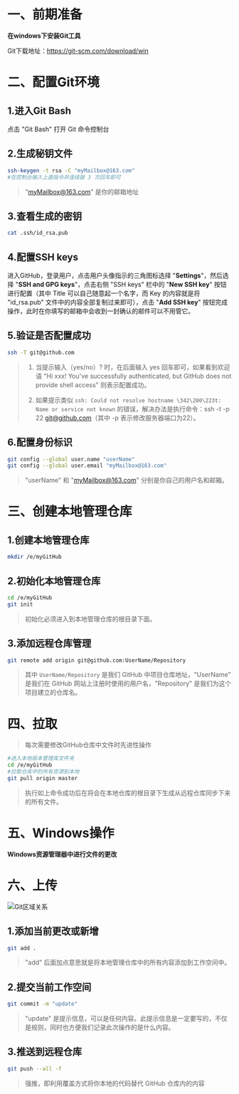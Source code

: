 # 一、前期准备

**在windows下安装Git工具**

Git下载地址：https://git-scm.com/download/win

# 二、配置Git环境

## 1.进入Git Bash

点击 "Git Bash" 打开 Git 命令控制台

## 2.生成秘钥文件

```sh
ssh-keygen -t rsa -C "myMailbox@163.com"
#在控制台输入上面指令并连续敲 3 次回车即可
```

> "myMailbox@163.com" 是你的邮箱地址

## 3.查看生成的密钥

```sh
cat .ssh/id_rsa.pub
```

## 4.配置SSH keys

进入GitHub，登录用户，点击用户头像指示的三角图标选择 "**Settings**"，然后选择 "**SSH and GPG keys**"，点击右侧 "SSH keys" 栏中的 "**New SSH key**" 按钮进行配置（其中 Title 可以自己随意起一个名字，而 Key 的内容就是将 "id_rsa.pub" 文件中的内容全部复制过来即可），点击 "**Add SSH key**" 按钮完成操作，此时在你填写的邮箱中会收到一封确认的邮件可以不用管它。

## 5.验证是否配置成功

```sh
ssh -T git@github.com
```

> 1. 当提示输入（yes/no）? 时，在后面输入 yes 回车即可，如果看到欢迎语 "Hi xxx! You've successfully authenticated, but GitHub does not provide shell access" 则表示配置成功。
>
> 2. 如果提示类似 `ssh: Could not resolve hostname \342\200\223t: Name or service not known` 的错误，解决办法是执行命令：ssh -t -p 22 git@github.com（其中 -p 表示修改服务器端口为22）。

## 6.配置身份标识

```sh
git config --global user.name "userName"
git config --global user.email "myMailbox@163.com"
```

> "userName" 和 "myMailbox@163.com" 分别是你自己的用户名和邮箱。

# 三、创建本地管理仓库

## 1.创建本地管理仓库

```sh
mkdir /e/myGitHub
```

## 2.初始化本地管理仓库

```sh
cd /e/myGitHub
git init
```

> 初始化必须进入到本地管理仓库的根目录下面。

## 3.添加远程仓库管理

```sh
git remote add origin git@github.com:UserName/Repository
```

> 其中 `UserName/Repository` 是我们 GitHub 中项目仓库地址，"UserName" 是我们在 GitHub 网站上注册时使用的用户名，"Repository" 是我们为这个项目建立的仓库名。

# 四、拉取

> 每次需要修改GitHub仓库中文件时先进性操作

```sh
#进入本地版本管理库文件夹
cd /e/myGitHub
#拉取仓库中的所有资源到本地
git pull origin master
```

> 执行如上命令成功后在将会在本地仓库的根目录下生成从远程仓库同步下来的所有文件。

# 五、Windows操作

**Windows资源管理器中进行文件的更改**

# 六、上传

![Git区域关系](https://cdn.jsdelivr.net/gh/justplays/MyPicGo/img/202208051504824.png)

## 1.添加当前更改或新增

```sh
git add .
```

> "add" 后面加点意思就是将本地管理仓库中的所有内容添加到工作空间中。

## 2.提交当前工作空间

```sh
git commit -m "update"
```

> "update" 是提示信息，可以是任何内容。此提示信息是一定要写的，不仅是规则，同时也方便我们记录此次操作的是什么内容。

## 3.推送到远程仓库

```sh
git push --all -f
```

> 强推，即利用覆盖方式将你本地的代码替代 GitHub 仓库内的内容
